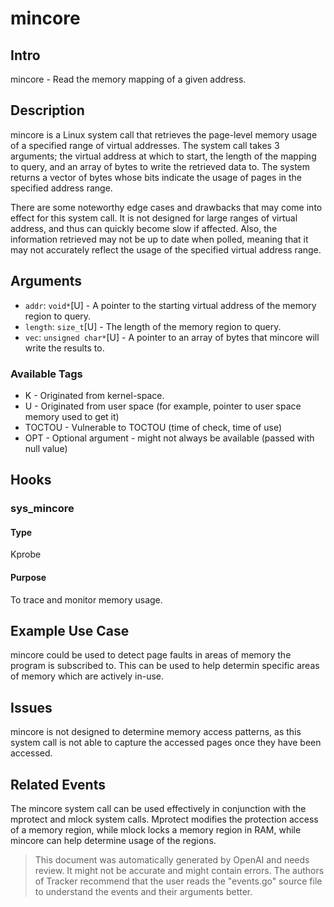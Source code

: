 
# mincore

## Intro
mincore - Read the memory mapping of a given address.

## Description
mincore is a Linux system call that retrieves the page-level memory usage of a specified range of virtual addresses. The system call takes 3 arguments; the virtual address at which to start, the length of the mapping to query, and an array of bytes to write the retrieved data to. The system returns a vector of bytes whose bits indicate the usage of pages in the specified address range. 

There are some noteworthy edge cases and drawbacks that may come into effect for this system call. It is not designed for large ranges of virtual address, and thus can quickly become slow if affected. Also, the information retrieved may not be up to date when polled, meaning that it may not accurately reflect the usage of the specified virtual address range.


## Arguments
* `addr`: `void*`[U] - A pointer to the starting virtual address of the memory region to query.
* `length`: `size_t`[U] - The length of the memory region to query.
* `vec`: `unsigned char*`[U] - A pointer to an array of bytes that mincore will write the results to.

### Available Tags
* K - Originated from kernel-space.
* U - Originated from user space (for example, pointer to user space memory used to get it)
* TOCTOU - Vulnerable to TOCTOU (time of check, time of use)
* OPT - Optional argument - might not always be available (passed with null value)

## Hooks
### sys_mincore
#### Type
Kprobe
#### Purpose
To trace and monitor memory usage.

## Example Use Case
mincore could be used to detect page faults in areas of memory the program is subscribed to. This can be used to help determin specific areas of memory which are actively in-use.

## Issues
mincore is not designed to determine memory access patterns, as this system call is not able to capture the accessed pages once they have been accessed.

## Related Events
The mincore system call can be used effectively in conjunction with the mprotect and mlock system calls. Mprotect modifies the protection access of a memory region, while mlock locks a memory region in RAM, while mincore can help determine usage of the regions.

> This document was automatically generated by OpenAI and needs review. It might
> not be accurate and might contain errors. The authors of Tracker recommend that
> the user reads the "events.go" source file to understand the events and their
> arguments better.
